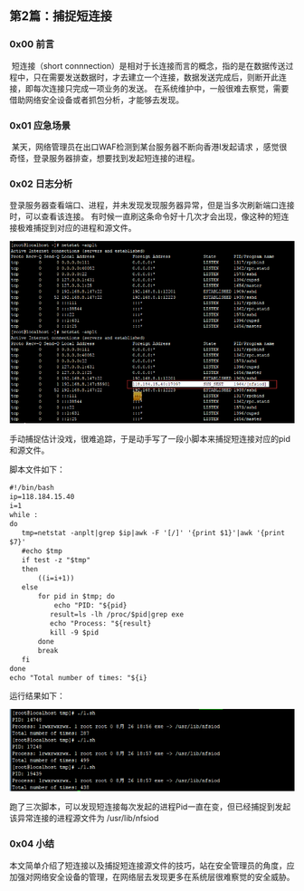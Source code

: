 ## 第2篇：捕捉短连接

### 0x00 前言

​	短连接（short connnection）是相对于长连接而言的概念，指的是在数据传送过程中，只在需要发送数据时，才去建立一个连接，数据发送完成后，则断开此连接，即每次连接只完成一项业务的发送。 在系统维护中，一般很难去察觉，需要借助网络安全设备或者抓包分析，才能够去发现。

### 0x01 应急场景

​	某天，网络管理员在出口WAF检测到某台服务器不断向香港I发起请求 ，感觉很奇怪，登录服务器排查，想要找到发起短连接的进程。

### 0x02 日志分析

​	登录服务器查看端口、进程，并未发现发现服务器异常，但是当多次刷新端口连接时，可以查看该连接。 有时候一直刷这条命令好十几次才会出现，像这种的短连接极难捕捉到对应的进程和源文件。 

![](images/linux-11-1.png)

手动捕捉估计没戏，很难追踪，于是动手写了一段小脚本来捕捉短连接对应的pid和源文件。

脚本文件如下：

~~~
#!/bin/bash
ip=118.184.15.40
i=1
while :
do
   tmp=netstat -anplt|grep $ip|awk -F '[/]' '{print $1}'|awk '{print $7}'
   #echo $tmp
   if test -z "$tmp"
   then
       ((i=i+1)) 
   else
       for pid in $tmp; do
           echo "PID: "${pid}
          result=ls -lh /proc/$pid|grep exe
          echo "Process: "${result}
          kill -9 $pid
       done
       break
   fi 
done
echo "Total number of times: "${i}
~~~

运行结果如下： 

![](images/linux-11-2.png)

跑了三次脚本，可以发现短连接每次发起的进程Pid一直在变，但已经捕捉到发起该异常连接的进程源文件为 /usr/lib/nfsiod

### 0x04 小结

​	本文简单介绍了短连接以及捕捉短连接源文件的技巧，站在安全管理员的角度，应加强对网络安全设备的管理，在网络层去发现更多在系统层很难察觉的安全威胁。
